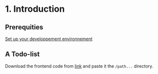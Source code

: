 # 1. Introduction

## Prerequities

[Set up your developpement environnement](../README.md)

## A Todo-list

Download the frontend code from [link](link) and paste it the `/path...` directory.